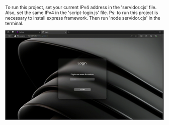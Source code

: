 To run this project, set your current IPv4 address in the 'servidor.cjs' file. Also, set the same IPv4 in the 'script-login.js' file.
Ps: to run this project is necessary to install express framework.
Then run 'node servidor.cjs' in the terminal.

<div align="center">
    <img src="./public/assets/chat.gif" width="700">
</div>
